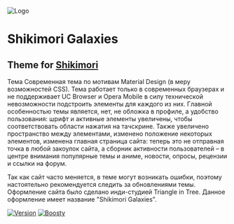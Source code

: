   ![Logo](https://i.imgur.com/Vscjy0a.png)
# Shikimori Galaxies
## Theme for [Shikimori](https://shikimori.one/)

Тема Современная тема по мотивам Material Design (в меру возможностей CSS). Тема работает только в современных браузерах и не поддерживает UC Browser и Opera Mobile в силу технической невозможности подстроить элементы для каждого из них. Главной особенностью темы является, нет, не обложка в профиле, а удобство пользования: шрифт и активные элементы увеличены, чтобы соответствовать области нажатия на тачскрине. Также увеличено пространство между элементами, изменено положение некоторых элементов, изменена главная страница сайта: теперь это не отправная точка в любой закоулок сайта, а сборник активности пользователей – в центре внимания популярные темы и аниме, новости, опросы, рецензии и ссылки на форум.

Так как сайт часто меняется, в теме могут возникать ошибки, поэтому настоятельно рекомендуется следить за обновлениями темы.
Оформление сайта было сделано инди-студией Triangle in Tree. Данное оформление имеет название "Shikimori Galaxies".

[![Version](https://img.shields.io/badge/1.0.0-pdw?style=for-the-badge&logoColor=white&logoSize=amd&label=release&labelColor=black&color=gray)](https://shikimori.one/) 
[![Boosty](https://img.shields.io/badge/SUPPORT-pdw?style=for-the-badge&logo=boosty&logoColor=white&logoSize=amd&labelColor=black&color=orange&link=https%3A%2F%2Fboosty.to%2Fpdw)](https://boosty.to/flykins)
